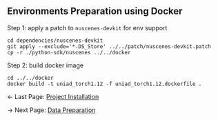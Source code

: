 ## Environments Preparation using Docker
Step 1: apply a patch to `nuscenes-devkit` for env support
```
cd dependencies/nuscenes-devkit
git apply --exclude='*.DS_Store' ../../patch/nuscenes-devkit.patch
cp -r ./python-sdk/nuscenes ../../docker
```
Step 2: build docker image
```
cd ../../docker
docker build -t uniad_torch1.12 -f uniad_torch1.12.dockerfile .
```

<- Last Page: [Project Installation](proj_setup.md)

-> Next Page: [Data Preparation](data_prep.md)
